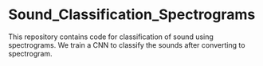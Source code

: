 # Sound_Classification_Spectrograms
This repository contains code for classification of sound using spectrograms. We train a CNN to classify the sounds after converting to spectrogram.
